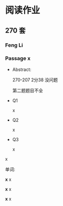 # 阅读作业

## 270 套

### Feng Li

### Passage x

- Abstract:

  270-207 2分38 没问题

  第二题题目不全

  

  

  

  

- Q1

  x

- Q2

  x

- Q3

  x

x

单词:

**x** x

**x** x

**x** x